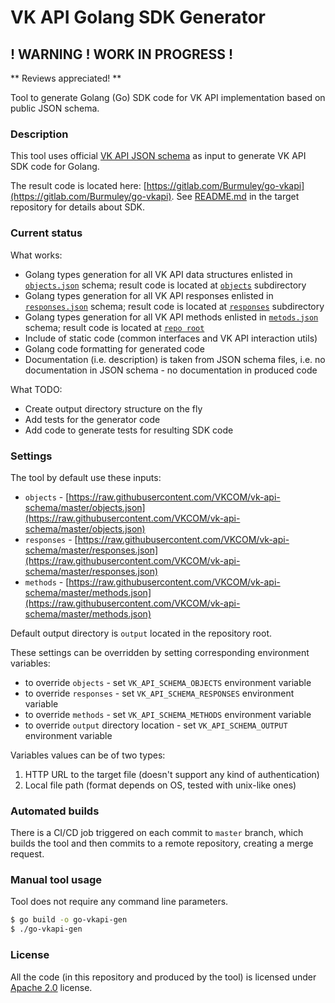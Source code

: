 # VK API Golang SDK Generator

## **! WARNING ! WORK IN PROGRESS !**

** Reviews appreciated! **

Tool to generate Golang (Go) SDK code for VK API implementation based on public JSON schema.

### Description

This tool uses official [VK API JSON schema](https://github.com/VKCOM/vk-api-schema) as input to generate VK API SDK code for Golang.

The result code is located here: [https://gitlab.com/Burmuley/go-vkapi](https://gitlab.com/Burmuley/go-vkapi).
See [README.md](https://gitlab.com/Burmuley/go-vkapi/blob/master/README.md) in the target repository for details about SDK.

### Current status
What works:
* Golang types generation for all VK API data structures enlisted in [`objects.json`](https://raw.githubusercontent.com/VKCOM/vk-api-schema/master/objects.json) schema; result code is located at [`objects`](https://gitlab.com/Burmuley/go-vkapi/tree/master/objects) subdirectory
* Golang types generation for all VK API responses enlisted in [`responses.json`](https://raw.githubusercontent.com/VKCOM/vk-api-schema/master/responses.json) schema; result code is located at [`responses`](https://gitlab.com/Burmuley/go-vkapi/tree/master/responses) subdirectory
* Golang types generation for all VK API methods enlisted in [`metods.json`](https://raw.githubusercontent.com/VKCOM/vk-api-schema/master/methods.json) schema; result code is located at [`repo root`](https://gitlab.com/Burmuley/go-vkapi/tree/master)
* Include of static code (common interfaces and VK API interaction utils)
* Golang code formatting for generated code
* Documentation (i.e. description) is taken from JSON schema files, i.e. no documentation in JSON schema - no documentation in produced code

What TODO:
* Create output directory structure on the fly
* Add tests for the generator code
* Add code to generate tests for resulting SDK code

### Settings

The tool by default use these inputs:
* `objects` - [https://raw.githubusercontent.com/VKCOM/vk-api-schema/master/objects.json](https://raw.githubusercontent.com/VKCOM/vk-api-schema/master/objects.json) 
* `responses` - [https://raw.githubusercontent.com/VKCOM/vk-api-schema/master/responses.json](https://raw.githubusercontent.com/VKCOM/vk-api-schema/master/responses.json)
* `methods` - [https://raw.githubusercontent.com/VKCOM/vk-api-schema/master/methods.json](https://raw.githubusercontent.com/VKCOM/vk-api-schema/master/methods.json)

Default output directory is `output` located in the repository root. 

These settings can be overridden by setting corresponding environment variables:
* to override `objects` - set `VK_API_SCHEMA_OBJECTS` environment variable  
* to override `responses` - set `VK_API_SCHEMA_RESPONSES` environment variable
* to override `methods` - set `VK_API_SCHEMA_METHODS`  environment variable
* to override `output` directory location - set `VK_API_SCHEMA_OUTPUT` environment variable

Variables values can be of two types:
1. HTTP URL to the target file (doesn't support any kind of authentication)
1. Local file path (format depends on OS, tested with unix-like ones)

### Automated builds

There is a CI/CD job triggered on each commit to `master` branch, which builds the tool and then commits to a remote repository, creating a merge request.

### Manual tool usage

Tool does not require any command line parameters.

```bash
$ go build -o go-vkapi-gen
$ ./go-vkapi-gen
```

### License
All the code (in this repository and produced by the tool) is licensed under [Apache 2.0](https://www.apache.org/licenses/LICENSE-2.0) license. 